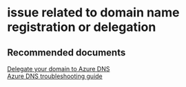 <properties
	pageTitle="issue related to domain name registration or delegation"
	description="issue related to domain name registration or delegation"
	service="microsoft.network"
	resource="dns"
	authors="radwiv"
	selfHelpType="generic"
	supportTopicIds="32560533"
	resourceTags=""
	productPesIds="15804"
	cloudEnvironments="public"
	articleId="a1bf7b55-183a-4ad5-a2ae-a78752a5ed1b"
/>

# issue related to domain name registration or delegation

## **Recommended documents**
[Delegate your domain to Azure DNS](https://docs.microsoft.com/azure/dns/dns-domain-delegation)<br>
[Azure DNS troubleshooting guide](https://docs.microsoft.com/azure/dns/dns-troubleshoot)
